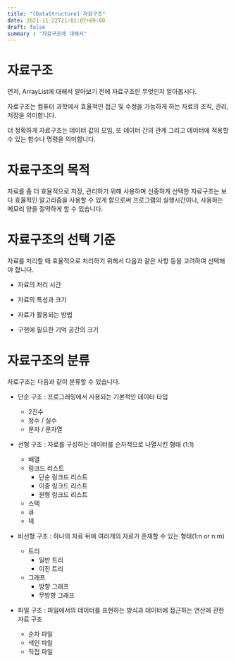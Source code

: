 ```yaml
---
title: "[DataStructure] 자료구조"
date: 2021-11-22T21:01:07+09:00
draft: false
summary : "자료구조에 대해서"
---
```


# 자료구조

먼저, ArrayList에 대해서 알아보기 전에 자료구조란 무엇인지 알아봅시다.

자료구조는 컴퓨터 과학에서 효율적인 접근 및 수정을 가능하게 하는 자료의 조직, 관리, 저장을 의미합니다.

더 정확하게 자료구조는 데이터 값의 모임, 또 데이터 간의 관계 그리고 데이터에 적용할 수 있는 함수나 명령을 의미합니다.

# 자료구조의 목적

자료를 좀 더 효율적으로 저장, 관리하기 위해 사용하며 신중하게 선택한 자료구조는 보다 효율적인 알고리즘을 사용할 수 있게 함으로써 프로그램의 실행시간이나, 사용하는 메모리 양을 절약하게 할 수 있습니다.

# 자료구조의 선택 기준
자료를 처리할 때 효율적으로 처리하기 위해서 다음과 같은 사항 등을 고려하여 선택해야 합니다.

* 자료의 처리 시간

* 자료의 특성과 크기

* 자료가 활용되는 방법

* 구현에 필요한 기억 공간의 크기

# 자료구조의 분류

자료구조는 다음과 같이 분류할 수 있습니다.

* 단순 구조 : 프로그래밍에서 사용되는 기본적인 데이터 타입
	* 2진수
	* 정수 / 실수
	* 문자 / 문자열

* 선형 구조 : 자료를 구성하는 데이터를 순차적으로 나열시킨 형태 (1:1)
	* 배열
	* 링크드 리스트
		* 단순 링크드 리스트
		* 이중 링크드 리스트
		* 원형 링크드 리스트
	* 스택
	* 큐
	* 덱
* 비선형 구조 : 하나의 자료 뒤에 여러개의 자료가 존재할 수 있는 형태(1:n or n:m)
	* 트리
		* 일반 트리
		* 이진 트리
	* 그래프
		* 방향 그래프
		* 무방향 그래프
* 파일 구조 : 파일에서의 데이터를 표현하는 방식과 데이터에 접근하는 연산에 관한 자료 구조
	* 순차 파일
	* 색인 파일
	* 직접 파일
